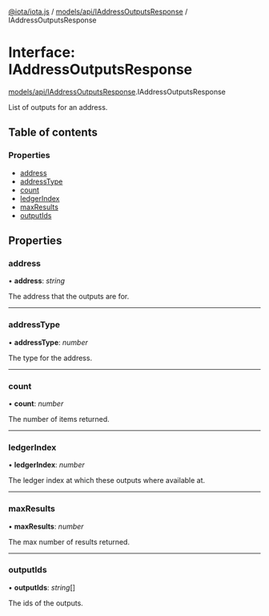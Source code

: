 [@iota/iota.js](../README.md) / [models/api/IAddressOutputsResponse](../modules/models_api_iaddressoutputsresponse.md) / IAddressOutputsResponse

# Interface: IAddressOutputsResponse

[models/api/IAddressOutputsResponse](../modules/models_api_iaddressoutputsresponse.md).IAddressOutputsResponse

List of outputs for an address.

## Table of contents

### Properties

- [address](models_api_iaddressoutputsresponse.iaddressoutputsresponse.md#address)
- [addressType](models_api_iaddressoutputsresponse.iaddressoutputsresponse.md#addresstype)
- [count](models_api_iaddressoutputsresponse.iaddressoutputsresponse.md#count)
- [ledgerIndex](models_api_iaddressoutputsresponse.iaddressoutputsresponse.md#ledgerindex)
- [maxResults](models_api_iaddressoutputsresponse.iaddressoutputsresponse.md#maxresults)
- [outputIds](models_api_iaddressoutputsresponse.iaddressoutputsresponse.md#outputids)

## Properties

### address

• **address**: *string*

The address that the outputs are for.

___

### addressType

• **addressType**: *number*

The type for the address.

___

### count

• **count**: *number*

The number of items returned.

___

### ledgerIndex

• **ledgerIndex**: *number*

The ledger index at which these outputs where available at.

___

### maxResults

• **maxResults**: *number*

The max number of results returned.

___

### outputIds

• **outputIds**: *string*[]

The ids of the outputs.
